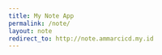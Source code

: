 ```yaml
---
title: My Note App
permalink: /note/
layout: note
redirect_to: http://note.ammarcicd.my.id
---
```


